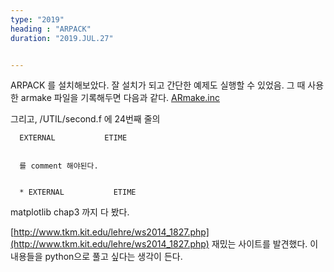 ```yaml
---
type: "2019"
heading : "ARPACK"
duration: "2019.JUL.27"


---
```

 

ARPACK 를 설치해보았다. 잘 설치가 되고 간단한 예제도 실행할 수 있었음. 그 때 사용한 armake 파일을 기록해두면 다음과 같다. [ARmake.inc](ARmake.html)

그리고, /UTIL/second.f 에 24번째 줄의 

      
	  EXTERNAL           ETIME
	  
	  
	  를 comment 해야된다. 
	  
      
	  * EXTERNAL           ETIME
	  

matplotlib chap3 까지 다 봤다.   

[http://www.tkm.kit.edu/lehre/ws2014_1827.php](http://www.tkm.kit.edu/lehre/ws2014_1827.php) 재밌는 사이트를 발견했다. 이 내용들을 python으로 풀고 싶다는 생각이 든다. 
	  